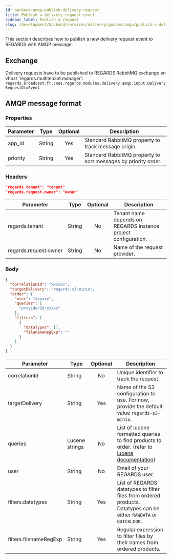 ```yaml
---
id: backend-amqp-publish-delivery-request
title: Publish a delivery request event
sidebar_label: Publish a request
slug: /development/backend/services/delivery/guides/amqp/publish-a-delivery-request
---
```


This section describes how to publish a new delivery request event to REGARDS with AMQP message.

## Exchange

Delivery requests have to be published to REGARDS RabbitMQ exchange on vhost 'regards.multitenant.manager':  
`regards.broadcast.fr.cnes.regards.modules.delivery.amqp.input.DeliveryRequestDtoEvent`

## AMQP message format

### Properties

| Parameter | Type   | Optional | Description                                                    |
|-----------|--------|:--------:|----------------------------------------------------------------|
| app_id    | String |   Yes    | Standard RabbitMQ property to track message origin.            |
| priority  | String |   Yes    | Standard RabbitMQ property to sort messages by priority order. |

### Headers

```json
"regards.tenant": "tenant"
"regards.request.owner": "owner"
```

| Parameter             | Type   | Optional | Description                                                    |
|-----------------------|--------|:--------:|----------------------------------------------------------------|
| regards.tenant        | String |    No    | Tenant name depends on REGARDS instance project configuration. |
| regards.request.owner | String |    No    | Name of the request provider.                                  |

### Body

```json
{
  "correlationId": "xxxxxx",
  "targetDelivery": "regards-s3-minio",
  "order": {
    "user": "xxxxxx",
    "queries": [
      "providerId:xxxxx"
    ],
    "filters": [
      {
        "dataTypes": [],
        "filenameRegExp": ""
      }
    ]
  }
}
```

| Parameter              | Type           | Optional | Description                                                                                                                                     |
|------------------------|----------------|:--------:|-------------------------------------------------------------------------------------------------------------------------------------------------|
| correlationId          | String         |    No    | Unique identifier to track the request.                                                                                                         |
| targetDelivery         | String         |   Yes    | Name of the S3 configuration to use. For now, provide the default value `regards-s3-minio`.                                                     |
| queries                | Lucene strings |    No    | List of lucene formatted queries to find products to order. (refer to [lucene documentation](../../../../../appendices/create-lucene-query.md)) |
| user                   | String         |    No    | Email of your REGARDS user.                                                                                                                     |
| filters.datatypes      | String         |   Yes    | List of REGARDS datatypes to filter files from ordered products. Datatypes can be either `RAWDATA` or `QUICKLOOK`.                              |
| filters.filenameRegExp | String         |   Yes    | Regular expression to filter files by their names from ordered products.                                                                        |
